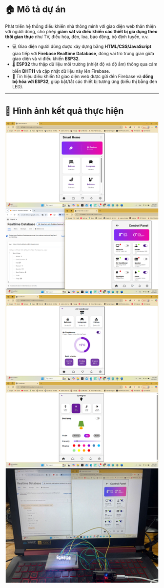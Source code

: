# 🏠 Mô tả dự án

Phát triển hệ thống điều khiển nhà thông minh với giao diện web thân thiện với người dùng, cho phép **giám sát và điều khiển các thiết bị gia dụng theo thời gian thực** như TV, điều hòa, đèn, loa, báo động, bộ định tuyến, v.v.

- 💻 Giao diện người dùng được xây dựng bằng **HTML/CSS/JavaScript** giao tiếp với **Firebase Realtime Database**, đóng vai trò trung gian giữa giao diện và vi điều khiển **ESP32**.
- 🌡️ **ESP32** thu thập dữ liệu môi trường (nhiệt độ và độ ẩm) thông qua cảm biến **DHT11** và cập nhật dữ liệu này lên Firebase.
- 🔁 Tín hiệu điều khiển từ giao diện web được gửi đến Firebase và **đồng bộ hóa với ESP32**, giúp bật/tắt các thiết bị tương ứng (biểu thị bằng đèn LED).

---

# 📸 Hình ảnh kết quả thực hiện

<p align="center">
  <img src="https://github.com/HuyTranzz/Smart-Home-Control-System-with-ESP32-and-Firebase/blob/master/anh.png?raw=true" alt="Giao diện hệ thống" width="500"/>
  <br/>
  <img src="https://github.com/HuyTranzz/Smart-Home-Control-System-with-ESP32-and-Firebase/blob/master/2.png?raw=true" alt="Ảnh 2" width="500"/>
  <br/>
  <img src="https://github.com/HuyTranzz/Smart-Home-Control-System-with-ESP32-and-Firebase/blob/master/3.png?raw=true" alt="Ảnh 3" width="500"/>
  <br/>
  <img src="https://github.com/HuyTranzz/Smart-Home-Control-System-with-ESP32-and-Firebase/blob/master/4.png?raw=true" alt="Ảnh 4" width="500"/>
  <br/>
  <img src="https://github.com/HuyTranzz/Smart-Home-Control-System-with-ESP32-and-Firebase/blob/master/5.jpg?raw=true" alt="Ảnh 5" width="500"/>
</p>



